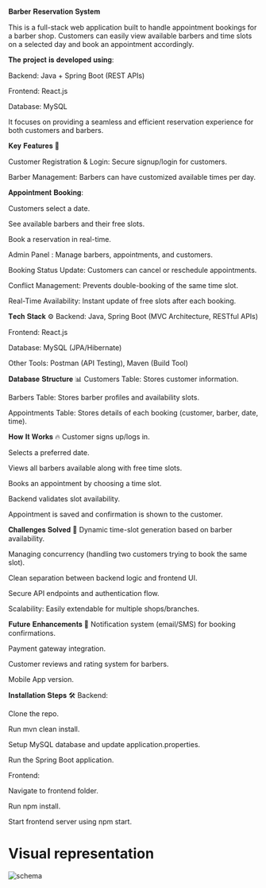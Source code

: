 𝐁𝐚𝐫𝐛𝐞𝐫 𝐑𝐞𝐬𝐞𝐫𝐯𝐚𝐭𝐢𝐨𝐧 𝐒𝐲𝐬𝐭𝐞𝐦 

This is a full-stack web application built to handle appointment bookings for a barber shop. Customers can easily view available barbers and time slots on a selected day and book an appointment accordingly.

𝐓𝐡𝐞 𝐩𝐫𝐨𝐣𝐞𝐜𝐭 𝐢𝐬 𝐝𝐞𝐯𝐞𝐥𝐨𝐩𝐞𝐝 𝐮𝐬𝐢𝐧𝐠:

Backend: Java + Spring Boot (REST APIs)

Frontend: React.js

Database: MySQL

It focuses on providing a seamless and efficient reservation experience for both customers and barbers.

𝐊𝐞𝐲 𝐅𝐞𝐚𝐭𝐮𝐫𝐞𝐬 🚀

Customer Registration & Login: Secure signup/login for customers.

Barber Management: Barbers can have customized available times per day.

𝐀𝐩𝐩𝐨𝐢𝐧𝐭𝐦𝐞𝐧𝐭 𝐁𝐨𝐨𝐤𝐢𝐧𝐠:

Customers select a date.

See available barbers and their free slots.

Book a reservation in real-time.

Admin Panel : Manage barbers, appointments, and customers.

Booking Status Update: Customers can cancel or reschedule appointments.

Conflict Management: Prevents double-booking of the same time slot.

Real-Time Availability: Instant update of free slots after each booking.

𝐓𝐞𝐜𝐡 𝐒𝐭𝐚𝐜𝐤 ⚙️
Backend: Java, Spring Boot (MVC Architecture, RESTful APIs)

Frontend: React.js

Database: MySQL (JPA/Hibernate)

Other Tools: Postman (API Testing), Maven (Build Tool)

𝐃𝐚𝐭𝐚𝐛𝐚𝐬𝐞 𝐒𝐭𝐫𝐮𝐜𝐭𝐮𝐫𝐞 📊
Customers Table: Stores customer information.

Barbers Table: Stores barber profiles and availability slots.

Appointments Table: Stores details of each booking (customer, barber, date, time).

𝐇𝐨𝐰 𝐈𝐭 𝐖𝐨𝐫𝐤𝐬 🔥
Customer signs up/logs in.

Selects a preferred date.

Views all barbers available along with free time slots.

Books an appointment by choosing a time slot.

Backend validates slot availability.

Appointment is saved and confirmation is shown to the customer.

𝐂𝐡𝐚𝐥𝐥𝐞𝐧𝐠𝐞𝐬 𝐒𝐨𝐥𝐯𝐞𝐝 🧠
Dynamic time-slot generation based on barber availability.

Managing concurrency (handling two customers trying to book the same slot).

Clean separation between backend logic and frontend UI.

Secure API endpoints and authentication flow.

Scalability: Easily extendable for multiple shops/branches.

𝐅𝐮𝐭𝐮𝐫𝐞 𝐄𝐧𝐡𝐚𝐧𝐜𝐞𝐦𝐞𝐧𝐭𝐬 🔮
Notification system (email/SMS) for booking confirmations.

Payment gateway integration.

Customer reviews and rating system for barbers.

Mobile App version.

𝐈𝐧𝐬𝐭𝐚𝐥𝐥𝐚𝐭𝐢𝐨𝐧 𝐒𝐭𝐞𝐩𝐬 🛠️
Backend:

Clone the repo.

Run mvn clean install.

Setup MySQL database and update application.properties.

Run the Spring Boot application.

Frontend:

Navigate to frontend folder.

Run npm install.

Start frontend server using npm start.

# Visual representation

![schema](https://github.com/ramezcode1/salonBookingSystem/assets/135148978/41b56a90-8bc9-4d1d-b9f6-9c95729feedc)
